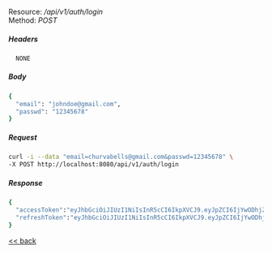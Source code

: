 Resource: */api/v1/auth/login* \
Method:   *POST*

##### Headers
```bash
  NONE
```

##### Body
```bash
{
  "email": "johndoe@gmail.com",
  "passwd": "12345678"
}
```

##### Request
```bash
curl -i --data "email=churvabells@gmail.com&passwd=12345678" \
-X POST http://localhost:8080/api/v1/auth/login
```

##### Response
```bash
{
  "accessToken":"eyJhbGciOiJIUzI1NiIsInR5cCI6IkpXVCJ9.eyJpZCI6IjYwODhjZTEzZDI5MTAxMGVmZDg0NmI1YiIsInJvbGUiOiJDTElFTlQiLCJpYXQiOjE2MTk1Nzg2MjcsImV4cCI6MTYxOTU4MzYyN30.eMkSKy77RQUlCuHzX5SNaDbQ-H5XmbmO6YSfuSNSi88",
  "refreshToken":"eyJhbGciOiJIUzI1NiIsInR5cCI6IkpXVCJ9.eyJpZCI6IjYwODhjZTEzZDI5MTAxMGVmZDg0NmI1YiIsInJvbGUiOiJDTElFTlQiLCJpYXQiOjE2MTk1Nzg2MjcsImV4cCI6MTY1MTEzNjIyN30.7iFM7AJNoRKsmnX-tQLLhcZ-FHRs71qjNy-eUmdL2BU"
}
```
[<< back](../../index.md)
